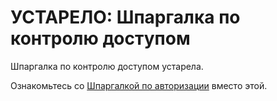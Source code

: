 # УСТАРЕЛО: Шпаргалка по контролю доступом

Шпаргалка по контролю доступом устарела.

Ознакомьтесь со [Шпаргалкой по авторизации](Authorization_Cheat_Sheet.md) вместо этой.
